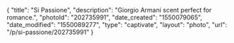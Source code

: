 {
    "title": "Si Passione",
    "description": "Giorgio Armani scent perfect for romance.",
    "photoId": "202735991",
    "date_created": "1550079065",
    "date_modified": "1550089277",
    "type": "captivate",
    "layout": "photo",
    "url": "\/p\/si-passione\/202735991"
}